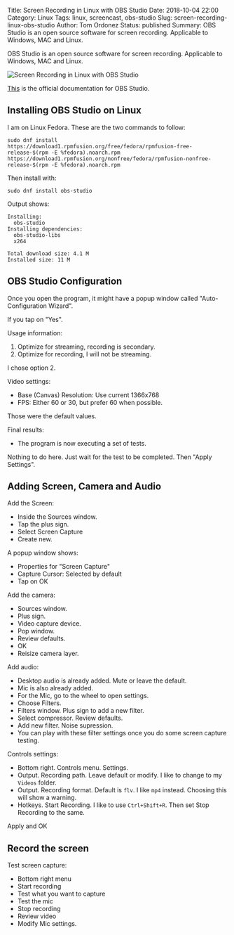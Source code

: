 Title: Screen Recording in Linux with OBS Studio
Date: 2018-10-04 22:00
Category: Linux
Tags: linux, screencast, obs-studio
Slug: screen-recording-linux-obs-studio
Author: Tom Ordonez
Status: published
Summary: OBS Studio is an open source software for screen recording. Applicable to Windows, MAC and Linux.

OBS Studio is an open source software for screen recording. Applicable to Windows, MAC and Linux.

![Screen Recording in Linux with OBS Studio]({static}/images/screen-recording-linux-obs-studio.jpg)

<a href="https://obsproject.com/" target="_blank">This</a> is the official documentation for OBS Studio.

## Installing OBS Studio on Linux

I am on Linux Fedora. These are the two commands to follow:

    sudo dnf install https://download1.rpmfusion.org/free/fedora/rpmfusion-free-release-$(rpm -E %fedora).noarch.rpm https://download1.rpmfusion.org/nonfree/fedora/rpmfusion-nonfree-release-$(rpm -E %fedora).noarch.rpm

Then install with:

    sudo dnf install obs-studio

Output shows:

    Installing:
      obs-studio
    Installing dependencies:
      obs-studio-libs
      x264

    Total download size: 4.1 M
    Installed size: 11 M

## OBS Studio Configuration

Once you open the program, it might have a popup window called "Auto-Configuration Wizard".

If you tap on "Yes".

Usage information:

1. Optimize for streaming, recording is secondary.
2. Optimize for recording, I will not be streaming.

I chose option 2.

Video settings:

* Base (Canvas) Resolution: Use current 1366x768
* FPS: Either 60 or 30, but prefer 60 when possible.

Those were the default values.

Final results:

* The program is now executing a set of tests.

Nothing to do here. Just wait for the test to be completed. Then "Apply Settings".

## Adding Screen, Camera and Audio

Add the Screen:

* Inside the Sources window.
* Tap the plus sign.
* Select Screen Capture
* Create new.

A popup window shows:

* Properties for "Screen Capture"
* Capture Cursor: Selected by default
* Tap on OK

Add the camera:

* Sources window.
* Plus sign.
* Video capture device.
* Pop window.
* Review defaults.
* OK
* Reisize camera layer.

Add audio:

* Desktop audio is already added. Mute or leave the default.
* Mic is also already added.
* For the Mic, go to the wheel to open settings.
* Choose Filters.
* Filters window. Plus sign to add a new filter.
* Select compressor. Review defaults.
* Add new filter. Noise supression.
* You can play with these filter settings once you do some screen capture testing.

Controls settings:

* Bottom right. Controls menu. Settings.
* Output. Recording path. Leave default or modify. I like to change to my `Videos` folder.
* Output. Recording format. Default is `flv`. I like `mp4` instead. Choosing this will show a warning.
* Hotkeys. Start Recording. I like to use `Ctrl+Shift+R`. Then set Stop Recording to the same.

Apply and OK

## Record the screen

Test screen capture:

* Bottom right menu
* Start recording
* Test what you want to capture
* Test the mic
* Stop recording
* Review video
* Modify Mic settings.